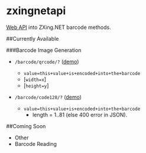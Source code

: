 zxingnetapi
===========

[Web API](http://zxingnetapi.azurewebsites.net/) into ZXing.NET barcode methods.

##Currently Available

###Barcode Image Generation

* `/barcode/qrcode/?` ([demo](http://zxingnetapi.azurewebsites.net/barcode/qrcode/?value=I+did+it&height=500&width=500]))
  * `value=this+value+is+encoded+into+the+barcode`
  * [`width=x`]
  * [`height=y`]
  
* `/barcode/code128/?` ([demo](http://zxingnetapi.azurewebsites.net/barcode/code128/?value=I+did+it))
  * `value=this+value+is+encoded+into+the+barcode`
    * length = 1..81 (else 400 error in JSON).

##Coming Soon

* Other 
* Barcode Reading